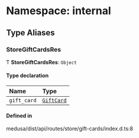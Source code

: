 # Namespace: internal

## Type Aliases

### StoreGiftCardsRes

Ƭ **StoreGiftCardsRes**: `Object`

#### Type declaration

| Name | Type |
| :------ | :------ |
| `gift_card` | [`GiftCard`](../classes/internal.GiftCard.md) |

#### Defined in

medusa/dist/api/routes/store/gift-cards/index.d.ts:8
